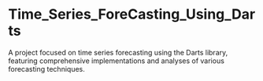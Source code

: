# Time_Series_ForeCasting_Using_Darts
A project focused on time series forecasting using the Darts library, featuring comprehensive implementations and analyses of various forecasting techniques.
